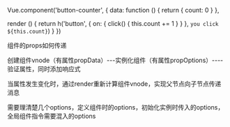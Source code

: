 Vue.component('button-counter', {
  data: function () {
    return {
      count: 0
    }
  },

  render () {
    return h('button', {
      on: {
        click() {
          this.count += 1
        }
      }
    }, `you click ${this.count}`)
  }
})


组件的props如何传递

创建组件vnode（有属性propData）---实例化组件（有属性propOptions）----验证属性，同时添加响应式

当属性发生变化时，通过render重新计算组件vnode，实现父节点向子节点传递消息


需要理清楚几个options，定义组件时的options，初始化实例时传入的options，全局组件指令需要混入的options
